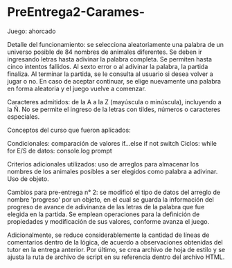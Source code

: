 # PreEntrega2-Carames-

Juego: ahorcado

Detalle del funcionamiento: se selecciona aleatoriamente una palabra de un universo posible de 84 nombres de animales diferentes. Se deben ir ingresando letras hasta adivinar la palabra completa. Se permiten hasta cinco intentos fallidos. Al sexto error o al adivinar la palabra, la partida finaliza.
Al terminar la partida, se le consulta al usuario si desea volver a jugar o no. En caso de aceptar continuar, se elige nuevamente una palabra en forma aleatoria y el juego vuelve a comenzar.

Caracteres admitidos: de la A a la Z (mayúscula o minúscula), incluyendo a la Ñ. No se permite el ingreso de la letras con tildes, números o caracteres especiales.

Conceptos del curso que fueron aplicados:

Condicionales:
comparación de valores
if...else
if not
switch
Ciclos:
while
for
E/S de datos:
console.log
prompt

Criterios adicionales utilizados: uso de arreglos para almacenar los nombres de los animales posibles a ser elegidos como palabra a adivinar. Uso de objeto.

Cambios para pre-entrega n° 2: se modificó el tipo de datos del arreglo de nombre 'progreso' por un objeto, en el cual se guarda la información del progreso de avance de adivinanza de las letras de la palabra que fue elegida en la partida. Se emplean operaciones para la definición de propiedades y modificación de sus valores, conforme avanza el juego.

Adicionalmente, se reduce considerablemente la cantidad de líneas de comentarios dentro de la lógica, de acuerdo a observaciones obtenidas del tutor en la entrega anterior. Por último, se crea archivo de hoja de estilo y se ajusta la ruta de archivo de script en su referencia dentro del archivo HTML.
